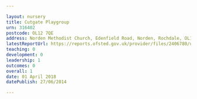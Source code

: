 ```yaml
---

layout: nursery
title: Cutgate Playgroup
urn: 316402
postcode: OL12 7QE
address: Norden Methodist Church, Edenfield Road, Norden, Rochdale, OL12 7QE
latestReportUrl: https://reports.ofsted.gov.uk/provider/files/2406780/urn/316402.pdf
teaching: 0
development: 0
leadership: 1
outcomes: 0
overall: 1
date: 01 April 2018 
datePublish: 27/06/2014

---
```

